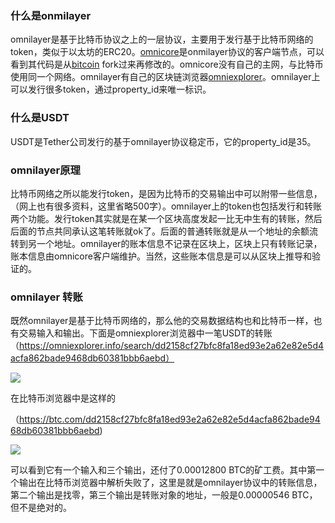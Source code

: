 

### 什么是onmilayer
omnilayer是基于比特币协议之上的一层协议，主要用于发行基于比特币网络的token，类似于以太坊的ERC20。[omnicore](https://github.com/OmniLayer/omnicore)是onmilayer协议的客户端节点，可以看到其代码是从[bitcoin](https://github.com/bitcoin/bitcoin) fork过来再修改的。omnicore没有自己的主网，与比特币使用同一个网络。omnilayer有自己的区块链浏览器[omniexplorer](https://omniexplorer.info/)。omnilayer上可以发行很多token，通过property_id来唯一标识。

### 什么是USDT
USDT是Tether公司发行的基于omnilayer协议稳定币，它的property_id是35。

### omnilayer原理
比特币网络之所以能发行token，是因为比特币的交易输出中可以附带一些信息，（网上也有很多资料，这里省略500字）。omnilayer上的token也包括发行和转账两个功能。发行token其实就是在某一个区块高度发起一比无中生有的转账，然后后面的节点共同承认这笔转账就ok了。后面的普通转账就是从一个地址的余额流转到另一个地址。omnilayer的账本信息不记录在区块上，区块上只有转账记录，账本信息由omnicore客户端维护。当然，这些账本信息是可以从区块上推导和验证的。
### omnilayer 转账
既然omnilayer是基于比特币网络的，那么他的交易数据结构也和比特币一样，也有交易输入和输出。下面是omniexplorer浏览器中一笔USDT的转账（https://omniexplorer.info/search/dd2158cf27bfc8fa18ed93e2a62e82e5d4acfa862bade9468db60381bbb6aebd）

![](https://raw.githubusercontent.com/liyue201/omnilayer-research/master/11111.png)

在比特币浏览器中是这样的

（https://btc.com/dd2158cf27bfc8fa18ed93e2a62e82e5d4acfa862bade9468db60381bbb6aebd)

![](https://raw.githubusercontent.com/liyue201/omnilayer-research/master/2222.png)

可以看到它有一个输入和三个输出，还付了0.00012800 BTC的矿工费。其中第一个输出在比特币浏览器中解析失败了，这里是就是omnilayer协议中的转账信息，第二个输出是找零，第三个输出是转账对象的地址，一般是0.00000546 BTC，但不是绝对的。

